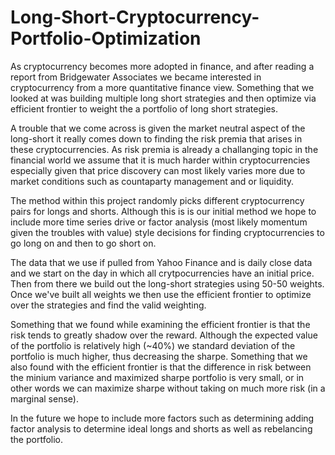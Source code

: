 # Long-Short-Cryptocurrency-Portfolio-Optimization

As cryptocurrency becomes more adopted in finance, and after reading a report from Bridgewater Associates we became interested in cryptocurrency from a more quantitative finance view. Something that we looked at was building multiple long short strategies and then optimize via efficient frontier to weight the a portfolio of long short strategies.

A trouble that we come across is given the market neutral aspect of the long-short it really comes down to finding the risk premia that arises in these cryptocurrencies. As risk premia is already a challanging topic in the financial world we assume that it is much harder within cryptocurrencies especially given that price discovery can most likely varies more due to market conditions such as countaparty management and or liquidity.

The method within this project randomly picks different cryptocurrency pairs for longs and shorts. Although this is is our initial method we hope to include more time series drive or factor analysis (most likely momentum given the troubles with value) style decisions for finding cryptocurrencies to go long on and then to go short on.

The data that we use if pulled from Yahoo Finance and is daily close data and we start on the day in which all crytpocurrencies have an initial price. Then from there we build out the long-short strategies using 50-50 weights. Once we've built all weights we then use the efficient frontier to optimize over the strategies and find the valid weighting.

Something that we found while examining the efficient frontier is that the risk tends to greatly shadow over the reward. Although the expected value of the portfolio is relatively high (~40%) we standard deviation of the portfolio is much higher, thus decreasing the sharpe. Something that we also found with the efficient frontier is that the difference in risk between the minium variance and maximized sharpe portfolio is very small, or in other words we can maximize sharpe without taking on much more risk (in a marginal sense).

In the future we hope to include more factors such as determining adding factor analysis to determine ideal longs and shorts as well as rebelancing the portfolio. 

